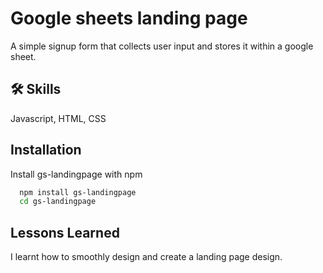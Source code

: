 
# Google sheets landing page

A simple signup form that collects user input and stores it within a google sheet.

## 🛠 Skills
Javascript, HTML, CSS


## Installation

Install gs-landingpage with npm

```bash
  npm install gs-landingpage
  cd gs-landingpage
```
    
## Lessons Learned

I learnt how to smoothly design and create a landing page design.
